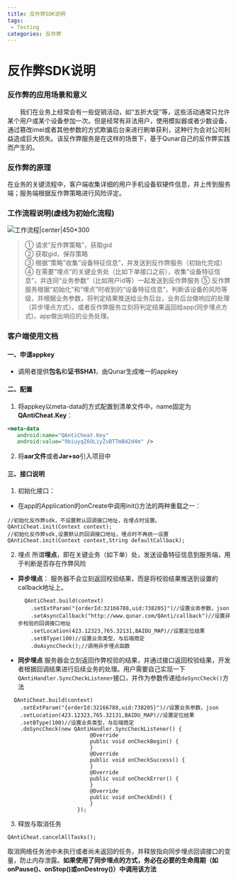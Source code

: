 ```yaml
---
title: 反作弊SDK说明
tags:
 - Testing
categories: 反作弊
---
```

# 反作弊SDK说明


### 反作弊的应用场景和意义
　　我们在业务上经常会有一些促销活动，如“五折大促”等，这些活动通常只允许某个用户或某个设备参加一次。但是经常有非法用户，使用模拟器或者少数设备，通过篡改imei或者其他参数的方式欺骗后台来进行刷单获利，这种行为会对公司利益造成巨大损失。该反作弊服务是在这样的场景下，基于Qunar自己的反作弊实践而产生的。

### 反作弊的原理
在业务的关键流程中，客户端收集详细的用户手机设备软硬件信息，并上传到服务端；服务端根据反作弊策略进行风险评定。

### 工作流程说明(虚线为初始化流程)

![工作流程|center|450*300](http://7xt995.com2.z0.glb.clouddn.com/%E5%B7%A5%E4%BD%9C%E6%B5%81%E7%A8%8B.png)
<br>
> ① 请求“反作弊策略”，获取gid<br>
> ② 获取gid，保存策略<br>
> ③ 根据“策略”收集“设备特征信息”，并发送到反作弊服务（初始化完成）<br>
> ④ 在需要“埋点”的关键业务处（比如下单接口之前），收集“设备特征信息”，并连同“业务参数”（比如用户id等）一起发送到反作弊服务
> ⑤ 反作弊服务根据“初始化”和“埋点”时收到的“设备特征信息”，判断该设备的风险等级，并根据业务参数，将判定结果推送给业务后台，业务后台做响应的处理（异步埋点方式）。或者反作弊服务立刻将判定结果返回给app(同步埋点方式)，app做出响应的业务处理。

### 客户端使用文档
#### 一、申请appkey
- 调用者提供**包名**和**证书SHA1**，由Qunar生成唯一的appkey

#### 二、配置
1. 将appkey以meta-data的方式配置到清单文件中，name固定为**QAntiCheat.Key**：
```xml
<meta-data
   android:name="QAntiCheat.Key"
   android:value="9biuyqZ6OLiyZvBTTmB42d4m" />
```
2. 将**aar文件**或者**Jar+so**引入项目中
#### 三、接口说明
1. 初始化接口：
- 在app的Application的onCreate中调用init()方法的两种重载之一：

```
//初始化反作弊sdk，不设置默认回调接口地址，在埋点时设置。
QAntiCheat.init(Context context);
//初始化反作弊sdk,设置默认的回调接口地址，埋点时不再统一设置
QAntiCheat.init(Context context,String defaultCallback);
```

2. 埋点
所谓**埋点**，即在关键业务（如下单）处，发送设备特征信息到服务端，用于判断是否存在作弊风险
- **异步埋点**：
	服务器不会立刻返回校验结果，而是将校验结果推送到设置的callback地址上。

	```
	  QAntiCheat.build(context)
		.setExtParam("{orderId:32166788,uid:738205}")//设置业务参数，json
		.setAsyncCallback("http://www.qunar.com/QAnti/callback")//设置异步校验的回调接口地址
		.setLocation(423.12323,765.32131,BAIDU_MAP)//设置定位结果
		.setBType(100)//设置业务类型，与后端商定
		.doAsyncCheck();//调用异步埋点函数
	```

- **同步埋点**
服务器会立刻返回作弊校验的结果，并通过接口返回校验结果，开发者根据回调结果进行后续业务的处理。用户需要自己实现一下`QAntiHandler.SyncCheckListener`接口，并作为参数传递给`doSyncCheck()`方法

```
  QAntiCheat.build(context)
	.setExtParam("{orderId:32166788,uid:738205}")//设置业务参数，json
	.setLocation(423.12323,765.32131,BAIDU_MAP)//设置定位结果
	.setBType(100)//设置业务类型，与后端商定
	.doSyncCheck(new QAntiHandler.SyncCheckListener() {
                          @Override
                          public void onCheckBegin() {
                          }
                          @Override
                          public void onCheckSuccess() {
                          }
                          @Override
                          public void onCheckError() {
                          }
                          @Override
                          public void onCheckEnd() {
                          }
                      });
```
3. 释放与取消任务

```
QAntiCheat.cancelAllTasks();
```


取消网络任务池中未执行或者尚未返回的任务，并释放指向同步埋点回调接口的变量，防止内存泄露。**如果使用了同步埋点的方式，务必在必要的生命周期（如onPause()、onStop()或onDestroy()）中调用该方法**
